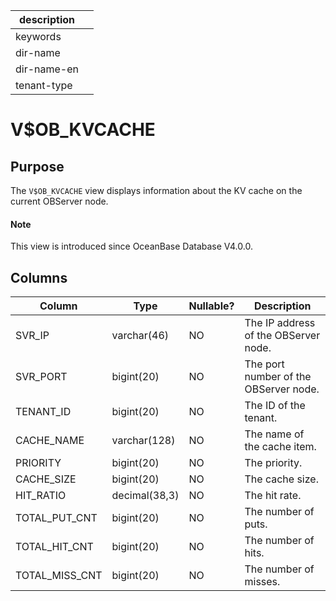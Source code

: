 |description||
|---|---|
|keywords||
|dir-name||
|dir-name-en||
|tenant-type||

# V$OB_KVCACHE

## Purpose

The `V$OB_KVCACHE` view displays information about the KV cache on the current OBServer node.

<main id="notice" type='explain'>
  <h4>Note</h4>
  <p>This view is introduced since OceanBase Database V4.0.0. </p>
</main>

## Columns

| Column | Type | Nullable? | Description |
|----------------|---------------|------------|-----------|
| SVR_IP | varchar(46) | NO | The IP address of the OBServer node. |
| SVR_PORT | bigint(20) | NO | The port number of the OBServer node. |
| TENANT_ID | bigint(20) | NO | The ID of the tenant. |
| CACHE_NAME | varchar(128) | NO | The name of the cache item. |
| PRIORITY | bigint(20) | NO | The priority. |
| CACHE_SIZE | bigint(20) | NO | The cache size. |
| HIT_RATIO | decimal(38,3) | NO | The hit rate. |
| TOTAL_PUT_CNT | bigint(20) | NO | The number of puts. |
| TOTAL_HIT_CNT | bigint(20) | NO | The number of hits. |
| TOTAL_MISS_CNT | bigint(20) | NO | The number of misses. |
